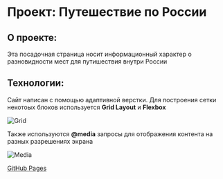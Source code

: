 # Проект: Путешествие по России

## О проекте:
Эта посадочная страница носит информационный характер о разновидности мест для путишествия внутри России

## Технологии:
Сайт написан с помощью адаптивной верстки. Для построения сетки некотоых блоков используется **Grid Layout** и __Flexbox__

![Grid](https://raw.githubusercontent.com/ctacbarada/russian-travel/main/images/Grid.png)

Также используются __@media__ запросы для отображения контента на разных разрешениях экрана

![Media](https://raw.githubusercontent.com/ctacbarada/russian-travel/main/images/Media.png)

[GitHub Pages](https://ctacbarada.github.io/russian-travel/)